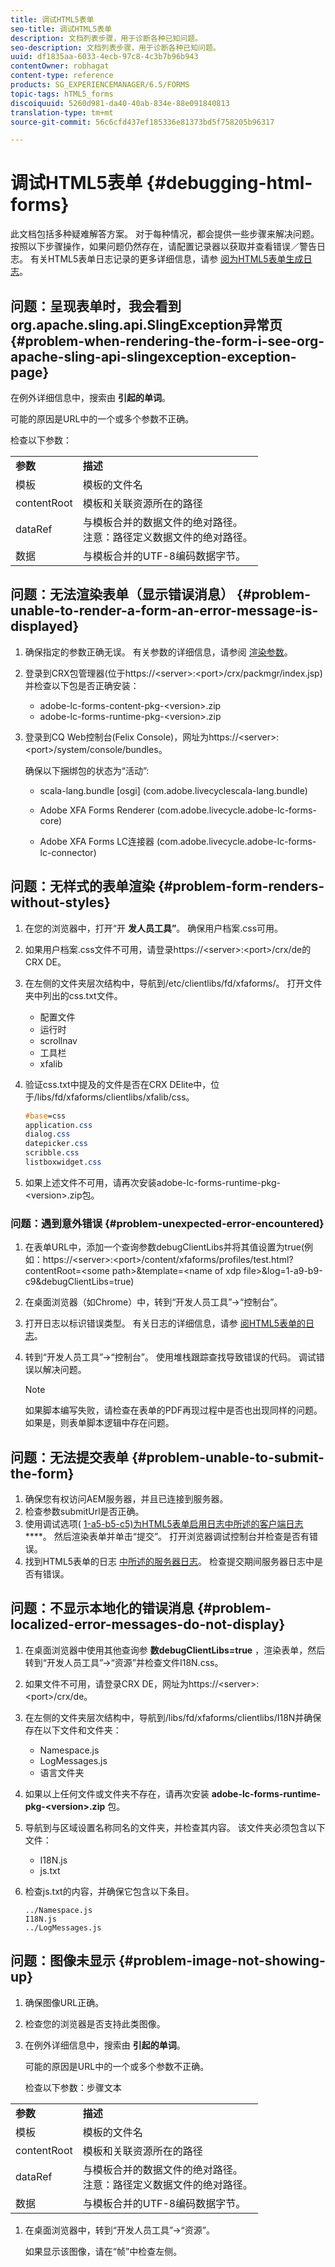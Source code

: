 ```yaml
---
title: 调试HTML5表单
seo-title: 调试HTML5表单
description: 文档列表步骤，用于诊断各种已知问题。
seo-description: 文档列表步骤，用于诊断各种已知问题。
uuid: df1835aa-6033-4ecb-97c8-4c3b7b96b943
contentOwner: robhagat
content-type: reference
products: SG_EXPERIENCEMANAGER/6.5/FORMS
topic-tags: hTML5_forms
discoiquuid: 5260d981-da40-40ab-834e-88e091840813
translation-type: tm+mt
source-git-commit: 56c6cfd437ef185336e81373bd5f758205b96317

---
```



# 调试HTML5表单 {#debugging-html-forms}

此文档包括多种疑难解答方案。 对于每种情况，都会提供一些步骤来解决问题。 按照以下步骤操作，如果问题仍然存在，请配置记录器以获取并查看错误／警告日志。 有关HTML5表单日志记录的更多详细信息，请参 [阅为HTML5表单生成日志](/help/forms/using/enable-logs.md)。

## 问题：呈现表单时，我会看到org.apache.sling.api.SlingException异常页 {#problem-when-rendering-the-form-i-see-org-apache-sling-api-slingexception-exception-page}

在例外详细信息中，搜索由 **引起的单词**。

可能的原因是URL中的一个或多个参数不正确。

检查以下参数：

<table>
 <tbody>
  <tr>
   <td><strong>参数</strong></td>
   <td><strong>描述</strong></td>
  </tr>
  <tr>
   <td>模板</td>
   <td>模板的文件名</td>
  </tr>
  <tr>
   <td>contentRoot</td>
   <td>模板和关联资源所在的路径</td>
  </tr>
  <tr>
   <td>dataRef</td>
   <td>与模板合并的数据文件的绝对路径。<br /> 注意：路径定义数据文件的绝对路径。</td>
  </tr>
  <tr>
   <td>数据</td>
   <td>与模板合并的UTF-8编码数据字节。</td>
  </tr>
 </tbody>
</table>

## 问题：无法渲染表单（显示错误消息） {#problem-unable-to-render-a-form-an-error-message-is-displayed}

1. 确保指定的参数正确无误。 有关参数的详细信息，请参阅 [渲染参数](/help/forms/using/debug.md#main-pars-table)。
1. 登录到CRX包管理器(位于https://&lt;server>:&lt;port>/crx/packmgr/index.jsp)并检查以下包是否正确安装：

   * adobe-lc-forms-content-pkg-&lt;version>.zip
   * adobe-lc-forms-runtime-pkg-&lt;version>.zip

1. 登录到CQ Web控制台(Felix Console)，网址为https://&lt;server>:&lt;port>/system/console/bundles。

   确保以下捆绑包的状态为“活动”:

   * scala-lang.bundle [osgi]
   (com.adobe.livecyclescala-lang.bundle)

   * Adobe XFA Forms Renderer
   (com.adobe.livecycle.adobe-lc-forms-core)

   * Adobe XFA Forms LC连接器
   (com.adobe.livecycle.adobe-lc-forms-lc-connector)

## 问题：无样式的表单渲染 {#problem-form-renders-without-styles}

1. 在您的浏览器中，打开“开 **发人员工具”**。 确保用户档案.css可用。
1. 如果用户档案.css文件不可用，请登录https://&lt;server>:&lt;port>/crx/de的CRX DE。
1. 在左侧的文件夹层次结构中，导航到/etc/clientlibs/fd/xfaforms/。 打开文件夹中列出的css.txt文件。

   * 配置文件
   * 运行时
   * scrollnav
   * 工具栏
   * xfalib

1. 验证css.txt中提及的文件是否在CRX DElite中，位于/libs/fd/xfaforms/clientlibs/xfalib/css。

   ```css
   #base=css
   application.css
   dialog.css
   datepicker.css
   scribble.css
   listboxwidget.css
   ```

1. 如果上述文件不可用，请再次安装adobe-lc-forms-runtime-pkg-&lt;version>.zip包。

### 问题：遇到意外错误 {#problem-unexpected-error-encountered}

1. 在表单URL中，添加一个查询参数debugClientLibs并将其值设置为true(例如：https://&lt;server>:&lt;port>/content/xfaforms/profiles/test.html?contentRoot=&lt;some path>&amp;template=&lt;name of xdp file>&amp;log=1-a9-b9-c9&amp;debugClientLibs=true)
1. 在桌面浏览器（如Chrome）中，转到“开发人员工具”->“控制台”。
1. 打开日志以标识错误类型。 有关日志的详细信息，请参 [阅HTML5表单的日志](/help/forms/using/enable-logs.md)。
1. 转到“开发人员工具”->“控制台”。 使用堆栈跟踪查找导致错误的代码。 调试错误以解决问题。

   >[!NOTE]
   >
   >如果脚本编写失败，请检查在表单的PDF再现过程中是否也出现同样的问题。 如果是，则表单脚本逻辑中存在问题。

## 问题：无法提交表单 {#problem-unable-to-submit-the-form}

1. 确保您有权访问AEM服务器，并且已连接到服务器。
1. 检查参数submitUrl是否正确。
1. 使用调试选项( [1-a5-b5-c5)为HTML5表单启用日志中所述的客户端日志](/help/forms/using/enable-logs.md)****。 然后渲染表单并单击“提交”。 打开浏览器调试控制台并检查是否有错误。
1. 找到HTML5表单的日志 [中所述的服务器日志](/help/forms/using/enable-logs.md)。 检查提交期间服务器日志中是否有错误。

## 问题：不显示本地化的错误消息 {#problem-localized-error-messages-do-not-display}

1. 在桌面浏览器中使用其他查询参 **数debugClientLibs=true** ，渲染表单，然后转到“开发人员工具”->“资源”并检查文件I18N.css。
1. 如果文件不可用，请登录CRX DE，网址为https://&lt;server>:&lt;port>/crx/de。
1. 在左侧的文件夹层次结构中，导航到/libs/fd/xfaforms/clientlibs/I18N并确保存在以下文件和文件夹：

   * Namespace.js
   * LogMessages.js
   * 语言文件夹

1. 如果以上任何文件或文件夹不存在，请再次安装 **adobe-lc-forms-runtime-pkg-&lt;version>.zip** 包。
1. 导航到与区域设置名称同名的文件夹，并检查其内容。 该文件夹必须包含以下文件：

   * I18N.js
   * js.txt

1. 检查js.txt的内容，并确保它包含以下条目。

   ```
   ../Namespace.js
   I18N.js
   ../LogMessages.js
   ```

## 问题：图像未显示 {#problem-image-not-showing-up}

1. 确保图像URL正确。
1. 检查您的浏览器是否支持此类图像。
1. 在例外详细信息中，搜索由 **引起的单词**。

   可能的原因是URL中的一个或多个参数不正确。

   检查以下参数：步骤文本

<table>
 <tbody>
  <tr>
   <td><strong>参数</strong></td>
   <td><strong>描述</strong></td>
  </tr>
  <tr>
   <td>模板</td>
   <td>模板的文件名</td>
  </tr>
  <tr>
   <td>contentRoot</td>
   <td>模板和关联资源所在的路径</td>
  </tr>
  <tr>
   <td>dataRef</td>
   <td>与模板合并的数据文件的绝对路径。<br /> 注意：路径定义数据文件的绝对路径。</td>
  </tr>
  <tr>
   <td>数据</td>
   <td>与模板合并的UTF-8编码数据字节。</td>
  </tr>
 </tbody>
</table>

1. 在桌面浏览器中，转到“开发人员工具”->“资源”。

   如果显示该图像，请在“帧”中检查左侧。
